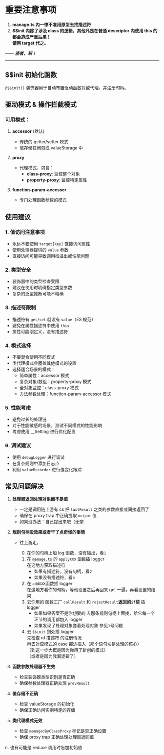 # **重要注意事项**

1. **manage.ts 内一律不准用原型去找描述符**
2. **$$init 内除了涉及 class 的逻辑，其他凡是在普通 descriptor 内使用 this 的都会造成严重后果！**  
   **请用 target 代之。**

—— **_违者，斩！_**

---

## $$init 初始化函数

`@$$init()` 装饰器用于自动布置驱动函数对或代理，并注册句柄。

## 驱动模式 & 操作拦截模式

### 可用模式：

1.  **accessor** (默认)

    -   传统的 getter/setter 模式
    -   值存储在闭包或 valueStorage 中

2.  **proxy**

    -   代理模式，包含：
        -   **class-proxy**: 监控整个对象
        -   **property-proxy**: 监控特定属性

3.  **function-param-accessor**

    -   专门处理函数参数的模式

## 使用建议

### 1. 值访问注意事项

-   永远不要使用 `target[key]` 直接访问属性
-   使用处理器提供的 `value` 参数
-   直接访问可能导致调用栈溢出或性能问题

### 2. 类型安全

-   装饰器中的类型检查受限
-   建议在使用时明确指定类型参数
-   复杂的泛型推断可能不精确

### 3. 描述符限制

-   描述符有 `get/set` 就没有 `value`（ES 规范）
-   避免在属性描述符中使用 `this`
-   属性可能刚定义，没有描述符

### 4. 模式选择

-   不要混合使用不同模式
-   类代理模式会覆盖其他模式的设置
-   选择适合场景的模式：
    -   简单属性：accessor 模式
    -   复杂对象/数组：property-proxy 模式
    -   全对象监控：class-proxy 模式
    -   方法参数处理：function-param-accessor 模式

### 5. 性能考虑

-   避免过长的处理链
-   对于性能敏感的场景，测试不同模式的性能影响
-   考虑使用 \_\_Setting 进行优化配置

### 6. 调试建议

-   使用 `debugLogger` 进行调试
-   在复杂规则中添加日志点
-   利用 `valueRecorder` 进行值变化跟踪

## 常见问题解决

1.  **处理器返回处理对象而不是值**

    -   一定是调用链上游有 cs 把 `lastResult` 之类的参数直接或间接返回了
    -   确保在 proxy trap 中正确提取 `output` 值
    -   如果没办法：自己提出来吧（无奈

2.  **规则句柄没效果或者干了点奇怪的事情**

    -   往上游走，

        0. 在你的句柄上加 log 函数，没有输出，看`1`
        1. 在 [`manage.ts`](../../src/manage.ts) 的 `applyXXX` 函数插 logger  
           在这地方获取描述符
            - 如果有描述符，没有句柄，看`2`
            - 如果没有描述符，看`4`
        2. 在 `addXXX`函数插 logger  
           在这地方看你的句柄，等他设置之后再回来 get 一遍，再看设置的结果
        3. 去你用的 函数工厂 `callResult` 和 `rejectResult`**返回的`if`前** 插 logger
            - 如果如果答案不是你想要的
              去那条规则句柄上面找，给它每一个环节的调用都加入 logger
            - 如果发现了处理对象套着处理对象
              参见`1`号问题
        4. 去 `$$init` 到处插 logger  
           先检查 rd 描述符 的注册情况  
           再去对应模式的 case 那边插入（那个语句块是处理的核心）  
           （到这一步大概是因为你用了新创的模式）  
           （或者是因为我漏逻辑了）

3.  **函数参数处理器不生效**

    -   检查装饰器类型识别是否正确
    -   确保参数处理器正确处理 `prevResult`

4.  **值存储不正确**

    -   检查 valueStorage 的初始化
    -   确保正确访问实例特定的存储

5.  **类代理模式无效**

    -   检查 `managedByClassProxy` 标记是否正确设置
    -   确保 proxy trap 正确处理处理器返回值

n. 也有可能是 reduce 调用时忘加初始值
